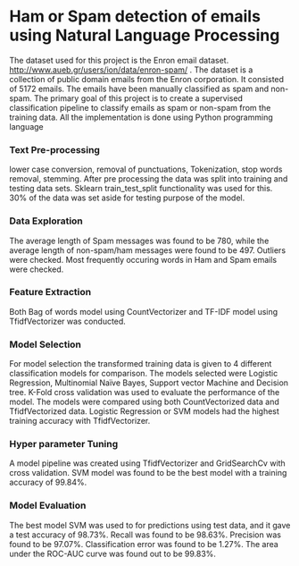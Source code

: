 # Ham or Spam detection of emails using Natural Language Processing
The dataset used for this project is the Enron email dataset. http://www.aueb.gr/users/ion/data/enron-spam/ . The dataset is a 
collection of public domain emails from the Enron corporation. It consisted of 5172 emails. The emails have been manually classified as spam and non-spam. 
The primary goal of this project is to create a supervised classification pipeline to classify emails as spam or non-spam from the training data.
All the implementation is done using Python programming language

### Text Pre-processing
lower case conversion, removal of punctuations, Tokenization, stop words removal, stemming.
After pre processing the data was split into training and testing data sets. Sklearn train_test_split functionality was used for this. 30% of the data was set
aside for testing purpose of the model.

### Data Exploration
The average length of Spam messages was found to be 780, while the average length of non-spam/ham messages were found to be 497. Outliers were checked. 
Most frequently occuring words in Ham and Spam emails were checked.

### Feature Extraction
Both Bag of words model using CountVectorizer and  TF-IDF model using  TfidfVectorizer was conducted. 

### Model Selection
For model selection the transformed training data is given to 4 different classification models for comparison. The models selected were Logistic Regression,
Multinomial Naïve Bayes, Support vector Machine and Decision tree. K-Fold cross validation was used to evaluate the performance of the model.
The models were compared using both CountVectorized data and TfidfVectorized data.  Logistic Regression or SVM models had the highest training accuracy with TfidfVectorizer.

### Hyper parameter Tuning
A model pipeline was created using  TfidfVectorizer and GridSearchCv with cross validation. SVM model was found to be the best model 
with a training accuracy of 99.84%.

### Model Evaluation
The best model SVM was used to for predictions using test data, and it gave a test accuracy of 98.73%. Recall was found to be 98.63%.  Precision was found to be 97.07%.
Classification error was found to be 1.27%. The area under the ROC-AUC curve was found out to be 99.83%.
